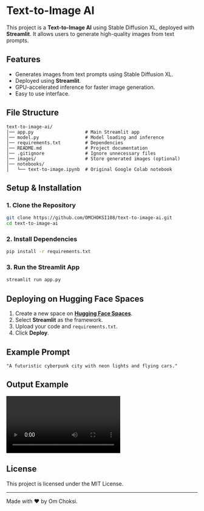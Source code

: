 # Text-to-Image AI

This project is a **Text-to-Image AI** using Stable Diffusion XL, deployed with **Streamlit**. It allows users to generate high-quality images from text prompts.

## Features
- Generates images from text prompts using Stable Diffusion XL.
- Deployed using **Streamlit**.
- GPU-accelerated inference for faster image generation.
- Easy to use interface.

## File Structure
```
text-to-image-ai/
│── app.py                   # Main Streamlit app
│── model.py                 # Model loading and inference
│── requirements.txt         # Dependencies
│── README.md                # Project documentation
│── .gitignore               # Ignore unnecessary files
│── images/                  # Store generated images (optional)
│── notebooks/
│   └── text-to-image.ipynb  # Original Google Colab notebook
```

## Setup & Installation
### 1. Clone the Repository
```bash
git clone https://github.com/OMCHOKSI108/text-to-image-ai.git
cd text-to-image-ai
```

### 2. Install Dependencies
```bash
pip install -r requirements.txt
```

### 3. Run the Streamlit App
```bash
streamlit run app.py
```


## Deploying on Hugging Face Spaces
1. Create a new space on **[Hugging Face Spaces](https://huggingface.co/spaces)**.
2. Select **Streamlit** as the framework.
3. Upload your code and `requirements.txt`.
4. Click **Deploy**.

## Example Prompt
```
"A futuristic cyberpunk city with neon lights and flying cars."
```

## Output Example
![Example Video](text-to-image-ai/00001.mp4)

## License
This project is licensed under the MIT License.

---

Made with ❤️ by Om Choksi.

